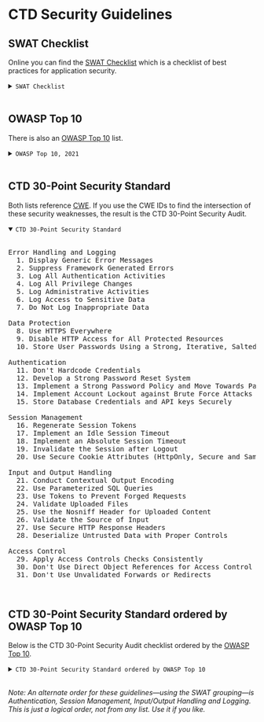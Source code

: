 # CTD Security Guidelines

## SWAT Checklist

Online you can find the [SWAT Checklist](https://www.sans.org/cloud-security/securing-web-application-technologies/) which is a checklist of best practices for application security. 

<details><summary><code>SWAT Checklist</code></summary>
<br>

<pre>
Error Handling and Logging
  1. Display Generic Error Messages
  2. No Unhandled Exceptions
  3. Suppress Framework Generated Errors
  4. Log All Authentication Activities
  5. Log All Privilege Changes
  6. Log Administrative Activities
  7. Log Access to Sensitive Data
  8. Do Not Log Inappropriate Data
  9. Store Logs Securely

Data Protection
  10. Use HTTPS Everywhere
  11. Disable HTTP Access for All Protected Resources
  12. Use the Strict-Transport-Security Header
  13. Store User Passwords Using a Strong, Iterative, Salted Hash
  14. Securely Exchange Encryption Keys
  15. Set Up Secure Key Management Processes
  16. Weak TLS Configuration on Servers
  17. Use Valid HTTPS Certificates from a Reputable CA
  18. Disable Data Caching Using Cache Control Headers and Autocomplete
  19. Limit the Use and Storage of Sensitive Data

Configuration and Operations
  20. Automate Application Deployment
  21. Establish a Rigorous Change Management Process
  22. Define Security Requirements
  23. Conduct a Design Review
  24. Perform Code Reviews
  25. Perform Security Testing
  26. Harden the Infrastructure
  27. Define an Incident Handling Plan
  28. Educate the Team on Security

Authentication
  29. Don't Hardcode Credentials
  30. Develop a Strong Password Reset System
  31. Implement a Strong Password Policy and Move Towards Passwordless Authentication
  32. Implement Account Lockout against Brute Force Attacks
  33. Don't Disclose Too Much Information in Error Messages
  34. Store Database Credentials and API keys Securely
  35. Applications and Middleware Should Run with Minimal Privileges

Session Management
  36. Ensure That Session Identifiers Are Sufficiently Random
  37. Regenerate Session Tokens
  38. Implement an Idle Session Timeout
  39. Implement an Absolute Session Timeout
  40. Destroy Sessions at Any Sign of Tampering
  41. Invalidate the Session after Logout
  42. Place a Logout Button on Every Page
  43. Use Secure Cookie Attributes (HttpOnly, Secure and SameSite Flags)
  44. Set the Cookie Domain and Path Correctly
  45. Set the Cookie Expiration Time

Input and Output Handling
  46. Conduct Contextual Output Encoding
  47. Prefer Allowlists over Blocklists
  48. Use Parameterized SQL Queries
  49. Use Tokens to Prevent Forged Requests
  50. Set the Encoding for Your Application
  51. Validate Uploaded Files
  52. Use the Nosniff Header for Uploaded Content
  53. Validate the Source of Input
  54. Use the X-Frame-Options Header
  55. Use Secure HTTP Response Headers
  56. Deserialize Untrusted Data with Proper Controls

Access Control
  57. Apply Access Controls Checks Consistently
  58. Apply the Principle of Least Privilege
  59. Don't Use Direct Object References for Access Control Checks
  60. Don't Use Unvalidated Forwards or Redirects
</pre></details>
<br>

## OWASP Top 10

There is also an [OWASP Top 10](https://owasp.org/www-project-top-ten/) list. 

<details><summary><code>OWASP Top 10, 2021</code></summary>

<br>
<pre>
1. Broken Access Control
2. Cryptographic Failures
3. Injection
4. Insecure Design
5. Security Misconfiguration
6. Vulnerable and Outdated Components
7. Identification and Authentication Failures
8. Software and Data Integrity Failures
9. Security Logging and Monitoring Failures
10. Server-Side Request Forgery
</pre></details>
<br>

## CTD 30-Point Security Standard

Both lists reference [CWE](https://cwe.mitre.org/index.html).
If you use the CWE IDs to find the intersection of these security weaknesses,
the result is the CTD 30-Point Security Audit. 

<details open><summary><code>CTD 30-Point Security Standard</code></summary>
<br>

<pre>
Error Handling and Logging
  1. Display Generic Error Messages
  2. Suppress Framework Generated Errors
  3. Log All Authentication Activities
  4. Log All Privilege Changes
  5. Log Administrative Activities
  6. Log Access to Sensitive Data
  7. Do Not Log Inappropriate Data

Data Protection
  8. Use HTTPS Everywhere
  9. Disable HTTP Access for All Protected Resources
  10. Store User Passwords Using a Strong, Iterative, Salted Hash

Authentication
  11. Don't Hardcode Credentials
  12. Develop a Strong Password Reset System
  13. Implement a Strong Password Policy and Move Towards Passwordless Authentication
  14. Implement Account Lockout against Brute Force Attacks
  15. Store Database Credentials and API keys Securely

Session Management
  16. Regenerate Session Tokens
  17. Implement an Idle Session Timeout
  18. Implement an Absolute Session Timeout
  19. Invalidate the Session after Logout
  20. Use Secure Cookie Attributes (HttpOnly, Secure and SameSite Flags)

Input and Output Handling
  21. Conduct Contextual Output Encoding
  22. Use Parameterized SQL Queries
  23. Use Tokens to Prevent Forged Requests
  24. Validate Uploaded Files
  25. Use the Nosniff Header for Uploaded Content
  26. Validate the Source of Input
  27. Use Secure HTTP Response Headers
  28. Deserialize Untrusted Data with Proper Controls

Access Control
  29. Apply Access Controls Checks Consistently
  30. Don't Use Direct Object References for Access Control Checks
  31. Don't Use Unvalidated Forwards or Redirects
</pre></details>
<br>

## CTD 30-Point Security Standard ordered by OWASP Top 10

Below is the CTD 30-Point Security Audit checklist ordered by the [OWASP Top 10](https://owasp.org/www-project-top-ten/).

<details><summary><code>CTD 30-Point Security Standard ordered by OWASP Top 10</code></summary>
<br>

<pre>
Broken Access Control
  1. Use Tokens to Prevent Forged Requests
  2. Validate Uploaded Files (also Insecure Design)
  3. Apply Access Controls Checks Consistently
  4. Don't Use Direct Object References for Access Control Checks
  5. Don't Use Unvalidated Forwards or Redirects

Cryptographic Failures
  6. Use HTTPS Everywhere (also Insecure Design)
  7. Disable HTTP Access for All Protected Resources

Injection
  8. Use Secure Cookie Attributes (HttpOnly, Secure and SameSite Flags) (also Security Misconfiguration)
  9. Conduct Contextual Output Encoding
  10. Use Parameterized SQL Queries
  11. Validate the Source of Input (also Identification and Authentication Failures)
  12. Use Secure HTTP Response Headers

Insecure Design
  13. Display Generic Error Messages
  14. Suppress Framework Generated Errors
  15. Store User Passwords Using a Strong, Iterative, Salted Hash
  16. Store Database Credentials and API keys Securely
  17. Use the Nosniff Header for Uploaded Content

Identification and Authentication Failures
  18. Don't Hardcode Credentials
  19. Develop a Strong Password Reset System
  20. Implement a Strong Password Policy and Move Towards Passwordless Authentication
  21. Implement Account Lockout against Brute Force Attacks
  22. Regenerate Session Tokens
  23. Implement an Idle Session Timeout
  24. Implement an Absolute Session Timeout
  25. Invalidate the Session after Logout

Software and Data Integrity Failures
  26. Deserialize Untrusted Data with Proper Controls

Security Logging and Monitoring Failures
  27. Log All Authentication Activities
  28. Log All Privilege Changes
  29. Log Administrative Activities
  30. Log Access to Sensitive Data
  31. Do Not Log Inappropriate Data
</pre></details>
<br>

*Note: An alternate order for these guidelines—using the SWAT grouping—is Authentication, Session Management, Input/Output Handling and Logging. This is just a logical order, not from any list. Use it if you like.*
